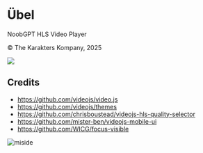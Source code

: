# Übel
NoobGPT HLS Video Player

© The Karakters Kompany, 2025

![](https://gdjkhp.github.io/img/Hardcore_Heart_(icon)_1000.png) 

## Credits
* <https://github.com/videojs/video.js>
* <https://github.com/videojs/themes>
* <https://github.com/chrisboustead/videojs-hls-quality-selector>
* <https://github.com/mister-ben/videojs-mobile-ui>
* <https://github.com/WICG/focus-visible>

![miside](https://gdjkhp.github.io/img/ubel.jpeg "skilled teaser ubel-san")